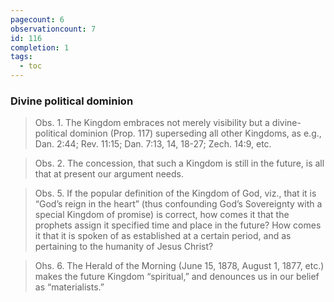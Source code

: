 ```yaml
---
pagecount: 6
observationcount: 7
id: 116
completion: 1
tags:
  - toc
---
```

### Divine political dominion
>Obs. 1. The Kingdom embraces not merely visibility but a divine-political dominion (Prop. 117) superseding all other Kingdoms, as e.g., Dan. 2:44; Rev. 11:15; Dan. 7:13, 14, 18-27; Zech. 14:9, etc.

>Obs. 2. The concession, that such a Kingdom is still in the future, is all that at present our argument needs.

>Obs. 5. If the popular definition of the Kingdom of God, viz., that it is “God’s reign in the heart” (thus confounding God’s Sovereignty with a special Kingdom of promise) is correct, how comes it that the prophets assign it specified time and place in the future? How comes it that it is spoken of as established at a certain period, and as pertaining to the humanity of Jesus Christ?

>Ohs. 6. The Herald of the Morning (June 15, 1878, August 1, 1877, etc.) makes the future Kingdom “spiritual,” and denounces us in our belief as “materialists.”